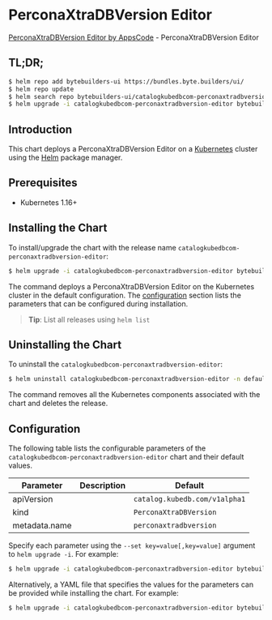 # PerconaXtraDBVersion Editor

[PerconaXtraDBVersion Editor by AppsCode](https://byte.builders) - PerconaXtraDBVersion Editor

## TL;DR;

```bash
$ helm repo add bytebuilders-ui https://bundles.byte.builders/ui/
$ helm repo update
$ helm search repo bytebuilders-ui/catalogkubedbcom-perconaxtradbversion-editor --version=v0.4.1
$ helm upgrade -i catalogkubedbcom-perconaxtradbversion-editor bytebuilders-ui/catalogkubedbcom-perconaxtradbversion-editor -n default --create-namespace --version=v0.4.1
```

## Introduction

This chart deploys a PerconaXtraDBVersion Editor on a [Kubernetes](http://kubernetes.io) cluster using the [Helm](https://helm.sh) package manager.

## Prerequisites

- Kubernetes 1.16+

## Installing the Chart

To install/upgrade the chart with the release name `catalogkubedbcom-perconaxtradbversion-editor`:

```bash
$ helm upgrade -i catalogkubedbcom-perconaxtradbversion-editor bytebuilders-ui/catalogkubedbcom-perconaxtradbversion-editor -n default --create-namespace --version=v0.4.1
```

The command deploys a PerconaXtraDBVersion Editor on the Kubernetes cluster in the default configuration. The [configuration](#configuration) section lists the parameters that can be configured during installation.

> **Tip**: List all releases using `helm list`

## Uninstalling the Chart

To uninstall the `catalogkubedbcom-perconaxtradbversion-editor`:

```bash
$ helm uninstall catalogkubedbcom-perconaxtradbversion-editor -n default
```

The command removes all the Kubernetes components associated with the chart and deletes the release.

## Configuration

The following table lists the configurable parameters of the `catalogkubedbcom-perconaxtradbversion-editor` chart and their default values.

|   Parameter   | Description |                 Default                  |
|---------------|-------------|------------------------------------------|
| apiVersion    |             | <code>catalog.kubedb.com/v1alpha1</code> |
| kind          |             | <code>PerconaXtraDBVersion</code>        |
| metadata.name |             | <code>perconaxtradbversion</code>        |


Specify each parameter using the `--set key=value[,key=value]` argument to `helm upgrade -i`. For example:

```bash
$ helm upgrade -i catalogkubedbcom-perconaxtradbversion-editor bytebuilders-ui/catalogkubedbcom-perconaxtradbversion-editor -n default --create-namespace --version=v0.4.1 --set apiVersion=catalog.kubedb.com/v1alpha1
```

Alternatively, a YAML file that specifies the values for the parameters can be provided while
installing the chart. For example:

```bash
$ helm upgrade -i catalogkubedbcom-perconaxtradbversion-editor bytebuilders-ui/catalogkubedbcom-perconaxtradbversion-editor -n default --create-namespace --version=v0.4.1 --values values.yaml
```
